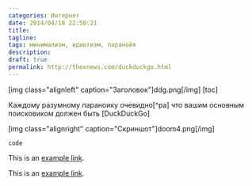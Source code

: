 ```yaml
---
categories: Интернет
date: 2014/04/18 22:50:21
title: 
tagline:
tags: минимализм, идиотизм, паранойя
description: 
draft: true
permalink: http://thexnews.com/duckduckgo.html
---
```

[img class="alignleft" caption="Заголовок"]ddg.png[/img]
[toc]

Каждому разумному параноику очевидно[^pa] что вашим основным поисковиком должен быть [DuckDuckGo]

[img  class="alignright" caption="Скриншот"]doom4.png[/img]

`code`

This is an [example link](http://example.com/).

This is an [example link][blog].

[blog]: http://thexnews.com "Блог"